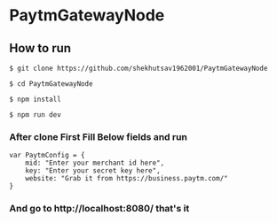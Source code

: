 # PaytmGatewayNode

## How to run

```
$ git clone https://github.com/shekhutsav1962001/PaytmGatewayNode

$ cd PaytmGatewayNode

$ npm install

$ npm run dev
```

### After clone First Fill Below fields and run

```
var PaytmConfig = {
	mid: "Enter your merchant id here",
	key: "Enter your secret key here",
	website: "Grab it from https://business.paytm.com/"
}
```

### And go to http://localhost:8080/ that's it


